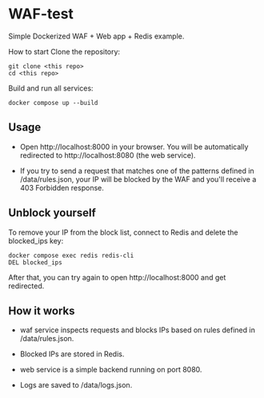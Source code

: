 # WAF-test

Simple Dockerized WAF + Web app + Redis example.

How to start
Clone the repository:

```
git clone <this repo>
cd <this repo>
```
Build and run all services:

```
docker compose up --build
```
## Usage
- Open http://localhost:8000 in your browser.
You will be automatically redirected to http://localhost:8080 (the web service).

- If you try to send a request that matches one of the patterns defined in /data/rules.json, your IP will be blocked by the WAF and you'll receive a 403 Forbidden response.

## Unblock yourself
To remove your IP from the block list, connect to Redis and delete the blocked_ips key:
```
docker compose exec redis redis-cli
DEL blocked_ips
```
After that, you can try again to open http://localhost:8000 and get redirected.

## How it works
- waf service inspects requests and blocks IPs based on rules defined in /data/rules.json.

- Blocked IPs are stored in Redis.

- web service is a simple backend running on port 8080.

- Logs are saved to /data/logs.json.